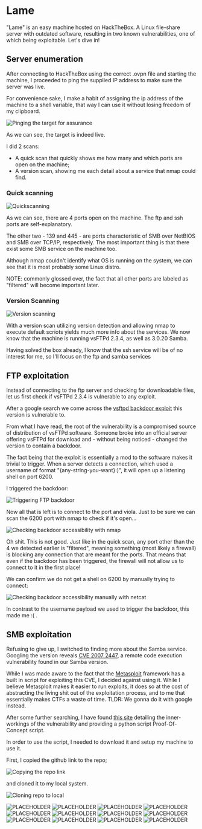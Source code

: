 # Lame

"Lame" is an easy machine hosted on HackTheBox. A Linux file-share server with outdated software, resulting in two known vulnerabilities, one of which being exploitable. Let's dive in!

## Server enumeration

After connecting to HackTheBox using the correct .ovpn file and starting the machine, I proceeded to ping the supplied IP address to make sure the server was live.

For convenience sake, I make a habit of assigning the ip address of the machine to a shell variable, that way I can use it without losing freedom of my clipboard.

![Pinging the target for assurance](images/01-pinging.png)

As we can see, the target is indeed live.

I did 2 scans:
 - A quick scan that quickly shows me how many and which ports are open on the machine;
 - A version scan, showing me each detail about a service that nmap could find.

### Quick scanning

![Quickscanning](images/02-nmapscan-quick.png)

As we can see, there are 4 ports open on the machine. The ftp and ssh ports are self-explanatory. 

The other two - 139 and 445 - are ports characteristic of SMB over NetBIOS and SMB over TCP/IP, respectively. The most important thing is that there exist some SMB service on the machine too.

Although nmap couldn't identify what OS is running on the system, we can see that it is most probably some Linux distro.

NOTE: commonly glossed over, the fact that all other ports are labeled as "filtered" will become important later.

### Version Scanning

![Version scanning](images/03-nmapscan-version.png)

With a version scan utilizing version detection and allowing nmap to execute default scriots yields much more info about the services. We now know that the machine is running vsFTPd 2.3.4, as well as 3.0.20 Samba.

Having solved the box already, I know that the ssh service will be of no interest for me, so I'll focus on the ftp and samba services

## FTP exploitation

Instead of connecting to the ftp server and checking for downloadable files, let us first check if vsFTPd 2.3.4 is vulnerable to any exploit. 

After a google search we come across the [vsftpd backdoor exploit](https://metalkey.github.io/vsftpd-v234-backdoor-command-execution.html) this version is vulnerable to. 

From what I have read, the root of the vulnerability is a compromised source of distribution of vsFTPd software. Someone broke into an official server offering vsFTPd for download and - without being noticed - changed the version to contain a backdoor.

The fact being that the exploit is essentially a mod to the software makes it trivial to trigger. When a server detects a connection, which used a username of format "{any-string-you-want}:)", it will open up a listening shell on port 6200.

I triggered the backdoor:

![Triggering FTP backdoor](images/04-ftp-triggering-backdoor.png)

Now all that is left is to connect to the port and viola. Just to be sure we can scan the 6200 port with nmap to check if it's open...

![Checking backdoor accessibility with nmap](images/05-ftpbackdoor-nmapcheck.png)

Oh shit. This is not good. Just like in the quick scan, any port other than the 4 we detected earlier is "filtered", meaning something (most likely a firewall) is blocking any connection that are meant for the ports. That means that even if the backdoor has been triggered, the firewall will not allow us to connect to it in the first place!

We can confirm we do not get a shell on 6200 by manually trying to connect:

![Checking backdoor accessibility manually with netcat](images/06-ftpbackdoor-nccheck.png)

In contrast to the username payload we used to trigger the backdoor, this made me :( .

## SMB exploitation

Refusing to give up, I switched to finding more about the Samba service. Googling the version reveals [CVE 2007 2447](https://nvd.nist.gov/vuln/detail/CVE-2007-2447), a remote code execution vulnerability found in our Samba version.

While I was made aware to the fact that the [Metasploit](https://www.metasploit.com/) framework has a built in script for exploiting this CVE, I decided against using it. While I believe Metasploit makes it easier to run exploits, it does so at the cost of abstracting the living shit out of the exploitation process, and to me that essentially makes CTFs a waste of time.
TLDR: We gonna do it with google instead.

After some further searching, I have found [this site](https://amriunix.com/posts/cve-2007-2447-samba-usermap-script/) detailing the inner-workings of the vulnerability and providing a python script Proof-Of-Concept script.

In order to use the script, I needed to download it and setup my machine to use it.

First, I copied the github link to the repo;

![Copying the repo link](images/07-git-repo-link.png)

and cloned it to my local system.

![Cloning repo to local](images/08-git-repo-cloning.png)

![PLACEHOLDER](images/09-exploitscript-smb-import.png)
![PLACEHOLDER](images/10-exploitscript-missing-module.png)
![PLACEHOLDER](images/11-python-main-system.png)
![PLACEHOLDER](images/12-venv-setup.png)
![PLACEHOLDER](images/13-ASIDE-venv-deactivation.png)
![PLACEHOLDER](images/14-pysmb-installation.png)
![PLACEHOLDER](images/15-exploitscript-works.png)
![PLACEHOLDER](images/16-nc-listener.png)
![PLACEHOLDER](images/17-exploitscript-triggering-connection.png)
![PLACEHOLDER](images/18-nc-reverse-shell.png)
![PLACEHOLDER](images/19-ASIDE-exploitscript-firewall-blocked.png)
![PLACEHOLDER](images/20-postexploitation-ftp-backdoor.png)
